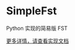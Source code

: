 # SimpleFst
Python 实现的简易版 FST


[更多详情，请查看实现文档](https://github.com/maxnoodles/SimpleFst/blob/main/Elasticsearch%20%E4%B8%AD%20FST%20%E7%9A%84%E5%AE%9E%E7%8E%B0%E5%8E%9F%E7%90%86.md)
